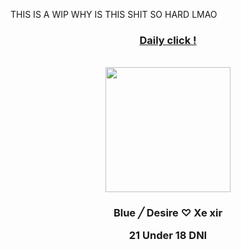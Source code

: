 THIS IS A WIP WHY IS THIS SHIT SO HARD LMAO 
 <h3 align="center"
   
[Daily click ! ](https://arab.org/click-to-help/palestine/) 

  <img src="https://komarev.com/ghpvc/?username=goreporn&style=flat-square&color=blue" alt=""/>
  </h3>
    
<p align="center">
  <img src="https://i.postimg.cc/NfVPbkzJ/art-by-asarigg.gif" width="200"/ >
 </p>
 <h3 align="center"
  
Blue ╱ Desire ♡ Xe xir 

21  Under 18 DNI 
   </h3>

